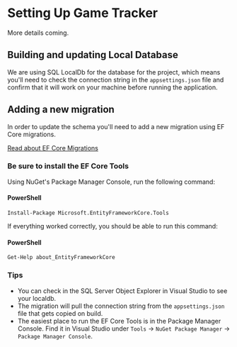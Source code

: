 # Setting Up Game Tracker
More details coming.

## Building and updating Local Database
We are using SQL LocalDb for the database for the project, which means you'll need to check the connection string in the `appsettings.json` file and confirm that it will work on your machine before running the application.

## Adding a new migration
In order to update the schema you'll need to add a new migration using EF Core migrations.

[Read about EF Core Migrations](https://docs.microsoft.com/en-us/ef/core/managing-schemas/migrations/)

### Be sure to install the EF Core Tools
Using NuGet's Package Manager Console, run the following command:

#### PowerShell
```
Install-Package Microsoft.EntityFrameworkCore.Tools
```

If everything worked correctly, you should be able to run this command:

#### PowerShell
```
Get-Help about_EntityFrameworkCore
```

### Tips
 - You can check in the SQL Server Object Explorer in Visual Studio to see your localdb.
 - The migration will pull the connection string from the `appsettings.json` file that gets copied on build.
 - The easiest place to run the EF Core Tools is in the Package Manager Console. Find it in Visual Studio under `Tools` -> `NuGet Package Manager` -> `Package Manager Console`.
 
